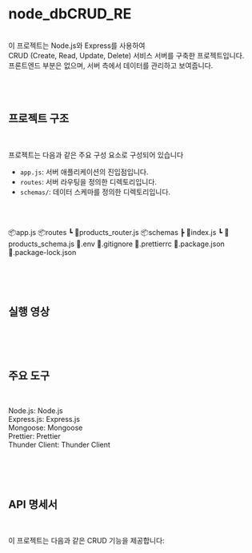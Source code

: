# node_dbCRUD_RE

</br>
이 프로젝트는 Node.js와 Express를 사용하여 </br>
CRUD (Create, Read, Update, Delete) 서비스 서버를 구축한 프로젝트입니다.</br>
프론트엔드 부분은 없으며, 서버 측에서 데이터를 관리하고 보여줍니다.</br>

</br>
</br>
</br>


## 프로젝트 구조

</br>

프로젝트는 다음과 같은 주요 구성 요소로 구성되어 있습니다
</br>

- `app.js`: 서버 애플리케이션의 진입점입니다.
- `routes`: 서버 라우팅을 정의한 디렉토리입니다.
- `schemas/`: 데이터 스케마를 정의한 디렉토리입니다.

</br>
</br>

📦app.js
📦routes
 ┗ 📜products_router.js
📦schemas
 ┣ 📜index.js
 ┗ 📜products_schema.js
📜.env
📜.gitignore
📜.prettierrc
📜.package.json
📜.package-lock.json

</br>
</br>
</br>

## 실행 영상

</br>
</br>
</br>


## 주요 도구

</br>

Node.js: Node.js</br>
Express.js: Express.js</br>
Mongoose: Mongoose</br>
Prettier: Prettier</br>
Thunder Client: Thunder Client</br>

</br>
</br>
</br>

## API 명세서

</br>

이 프로젝트는 다음과 같은 CRUD 기능을 제공합니다:

</br>


